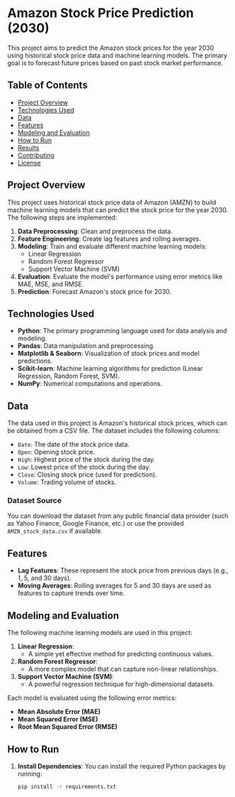 # Amazon Stock Price Prediction (2030)

This project aims to predict the Amazon stock prices for the year 2030 using historical stock price data and machine learning models. The primary goal is to forecast future prices based on past stock market performance.

## Table of Contents

- [Project Overview](#project-overview)
- [Technologies Used](#technologies-used)
- [Data](#data)
- [Features](#features)
- [Modeling and Evaluation](#modeling-and-evaluation)
- [How to Run](#how-to-run)
- [Results](#results)
- [Contributing](#contributing)
- [License](#license)

## Project Overview

This project uses historical stock price data of Amazon (AMZN) to build machine learning models that can predict the stock price for the year 2030. The following steps are implemented:

1. **Data Preprocessing**: Clean and preprocess the data.
2. **Feature Engineering**: Create lag features and rolling averages.
3. **Modeling**: Train and evaluate different machine learning models:
    - Linear Regression
    - Random Forest Regressor
    - Support Vector Machine (SVM)
4. **Evaluation**: Evaluate the model's performance using error metrics like MAE, MSE, and RMSE.
5. **Prediction**: Forecast Amazon's stock price for 2030.

## Technologies Used

- **Python**: The primary programming language used for data analysis and modeling.
- **Pandas**: Data manipulation and preprocessing.
- **Matplotlib & Seaborn**: Visualization of stock prices and model predictions.
- **Scikit-learn**: Machine learning algorithms for prediction (Linear Regression, Random Forest, SVM).
- **NumPy**: Numerical computations and operations.
  
## Data

The data used in this project is Amazon's historical stock prices, which can be obtained from a CSV file. The dataset includes the following columns:

- `Date`: The date of the stock price data.
- `Open`: Opening stock price.
- `High`: Highest price of the stock during the day.
- `Low`: Lowest price of the stock during the day.
- `Close`: Closing stock price (used for prediction).
- `Volume`: Trading volume of stocks.

### Dataset Source

You can download the dataset from any public financial data provider (such as Yahoo Finance, Google Finance, etc.) or use the provided `AMZN_stock_data.csv` if available.

## Features

- **Lag Features**: These represent the stock price from previous days (e.g., 1, 5, and 30 days).
- **Moving Averages**: Rolling averages for 5 and 30 days are used as features to capture trends over time.

## Modeling and Evaluation

The following machine learning models are used in this project:

1. **Linear Regression**:
    - A simple yet effective method for predicting continuous values.
2. **Random Forest Regressor**:
    - A more complex model that can capture non-linear relationships.
3. **Support Vector Machine (SVM)**:
    - A powerful regression technique for high-dimensional datasets.

Each model is evaluated using the following error metrics:
- **Mean Absolute Error (MAE)**
- **Mean Squared Error (MSE)**
- **Root Mean Squared Error (RMSE)**

## How to Run

1. **Install Dependencies**: You can install the required Python packages by running:

   ```bash
   pip install -r requirements.txt
